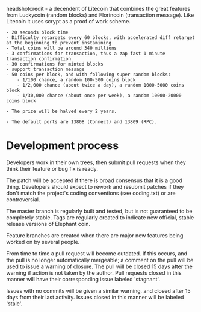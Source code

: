 headshotcredit - a decendent of Litecoin that combines the great features from Luckycoin (random blocks) and Florincoin (transaction message). Like Litecoin it uses scrypt as a proof of work scheme.

	- 20 seconds block time
	- Difficulty retargets every 60 blocks, with accelerated diff retarget at the beginning to prevent instamining 
	- Total coins will be around 340 millions
	- 3 confirmations for transaction, thus a zap fast 1 minute transaction confirmation
	- 30 confirmations for minted blocks
	- support transaction message
	- 50 coins per block, and with following super random blocks:
		- 1/100 chance, a random 100-500 coins block
		- 1/2,000 chance (about twice a day), a random 1000-5000 coins block
		- 1/30,000 chance (about once per week), a random 10000-20000 coins block 
	
	- The prize will be halved every 2 years.

	- The default ports are 13808 (Connect) and 13809 (RPC).



Development process
===================

Developers work in their own trees, then submit pull requests when
they think their feature or bug fix is ready.

The patch will be accepted if there is broad consensus that it is a
good thing.  Developers should expect to rework and resubmit patches
if they don't match the project's coding conventions (see coding.txt)
or are controversial.

The master branch is regularly built and tested, but is not guaranteed
to be completely stable. Tags are regularly created to indicate new
official, stable release versions of Elephant coin.

Feature branches are created when there are major new features being
worked on by several people.

From time to time a pull request will become outdated. If this occurs, and
the pull is no longer automatically mergeable; a comment on the pull will
be used to issue a warning of closure. The pull will be closed 15 days
after the warning if action is not taken by the author. Pull requests closed
in this manner will have their corresponding issue labeled 'stagnant'.

Issues with no commits will be given a similar warning, and closed after
15 days from their last activity. Issues closed in this manner will be 
labeled 'stale'. 
